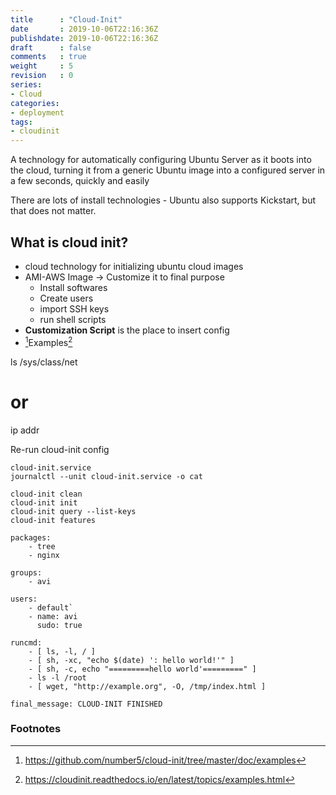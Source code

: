 ```yaml
---
title      : "Cloud-Init"
date       : 2019-10-06T22:16:36Z
publishdate: 2019-10-06T22:16:36Z
draft      : false
comments   : true
weight     : 5
revision   : 0
series:
- Cloud
categories:
- deployment
tags:
- cloudinit
---
```


A technology for automatically configuring Ubuntu Server as it boots into the cloud, turning it from a generic Ubuntu image into a configured server in a few seconds, quickly and easily
<!-- more -->
There are lots of install technologies - Ubuntu also supports Kickstart, but that does not matter.

## What is cloud init?

* cloud technology for initializing ubuntu cloud images
* AMI-AWS Image -> Customize it to final purpose
  * Install softwares
  * Create users
  * import SSH keys
  * run shell scripts
* **Customization Script** is the place to insert config
* [^2]Examples[^1]

ls /sys/class/net
# or
ip addr

Re-run cloud-init config
```
cloud-init.service
journalctl --unit cloud-init.service -o cat

cloud-init clean
cloud-init init
cloud-init query --list-keys
cloud-init features

```


```
packages:
    - tree
    - nginx

groups:
    - avi

users:
    - default`
    - name: avi
      sudo: true

runcmd:
    - [ ls, -l, / ]
    - [ sh, -xc, "echo $(date) ': hello world!'" ]
    - [ sh, -c, echo "=========hello world'=========" ]
    - ls -l /root
    - [ wget, "http://example.org", -O, /tmp/index.html ]

final_message: CLOUD-INIT FINISHED
```

### Footnotes

[^1]: https://cloudinit.readthedocs.io/en/latest/topics/examples.html
[^2]: https://github.com/number5/cloud-init/tree/master/doc/examples
